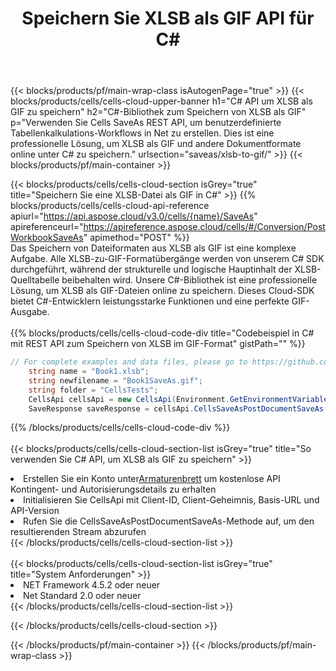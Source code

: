 ﻿---
title:  Speichern Sie XLSB als GIF API für C#
description:  Cloud-APIs und SDKs für Microsoft Excel und OpenOffice Calc. Konvertieren Sie die Tabelle in ein anderes Dateiformat.
url: /de/net/saveas/xlsb-to-gif/
---
{{< blocks/products/pf/main-wrap-class isAutogenPage="true" >}}
{{< blocks/products/cells/cells-cloud-upper-banner h1="C# API um XLSB als GIF zu speichern" h2="C#-Bibliothek zum Speichern von XLSB als GIF" p="Verwenden Sie Cells SaveAs REST API, um benutzerdefinierte Tabellenkalkulations-Workflows in Net zu erstellen. Dies ist eine professionelle Lösung, um XLSB als GIF und andere Dokumentformate online unter C# zu speichern." urlsection="saveas/xlsb-to-gif/" >}}
{{< blocks/products/pf/main-container >}}

{{< blocks/products/cells/cells-cloud-section isGrey="true" title="Speichern Sie eine XLSB-Datei als GIF in C#" >}}
{{% blocks/products/cells/cells-cloud-api-reference apiurl="https://api.aspose.cloud/v3.0/cells/{name}/SaveAs" apireferenceurl="https://apireference.aspose.cloud/cells/#/Conversion/PostWorkbookSaveAs" apimethod="POST" %}}
<br/>
Das Speichern von Dateiformaten aus XLSB als GIF ist eine komplexe Aufgabe. Alle XLSB-zu-GIF-Formatübergänge werden von unserem C# SDK durchgeführt, während der strukturelle und logische Hauptinhalt der XLSB-Quelltabelle beibehalten wird. Unsere C#-Bibliothek ist eine professionelle Lösung, um XLSB als GIF-Dateien online zu speichern. Dieses Cloud-SDK bietet C#-Entwicklern leistungsstarke Funktionen und eine perfekte GIF-Ausgabe.
<br/>
<br/>
{{% blocks/products/cells/cells-cloud-code-div title="Codebeispiel in C# mit REST API zum Speichern von XLSB im GIF-Format" gistPath="" %}}
  
```cs
// For complete examples and data files, please go to https://github.com/aspose-cells-cloud/aspose-cells-cloud-dotnet/
    string name = "Book1.xlsb";
    string newfilename = "Book1SaveAs.gif";
    string folder = "CellsTests";
    CellsApi cellsApi = new CellsApi(Environment.GetEnvironmentVariable("ProductClientId"), Environment.GetEnvironmentVariable("ProductClientSecret"));
    SaveResponse saveResponse = cellsApi.CellsSaveAsPostDocumentSaveAs(name, null, newfilename, null,null,folder);
```
  
{{% /blocks/products/cells/cells-cloud-code-div %}}
<br/>
<br/>
{{< blocks/products/cells/cells-cloud-section-list isGrey="true" title="So verwenden Sie C# API, um XLSB als GIF zu speichern" >}}
<li> Erstellen Sie ein Konto unter<a href="https://dashboard.aspose.cloud/">Armaturenbrett</a> um kostenlose API Kontingent- und Autorisierungsdetails zu erhalten</li>
<li>Initialisieren Sie CellsApi mit Client-ID, Client-Geheimnis, Basis-URL und API-Version</li>
<li>Rufen Sie die CellsSaveAsPostDocumentSaveAs-Methode auf, um den resultierenden Stream abzurufen</li>
{{< /blocks/products/cells/cells-cloud-section-list >}}
<br/>
<br/>
{{< blocks/products/cells/cells-cloud-section-list isGrey="true" title="System Anforderungen" >}}
<li>NET Framework 4.5.2 oder neuer</li>
<li>Net Standard 2.0 oder neuer</li>
{{< /blocks/products/cells/cells-cloud-section-list >}}

{{< /blocks/products/cells/cells-cloud-section >}}

{{< /blocks/products/pf/main-container >}}
{{< /blocks/products/pf/main-wrap-class >}}
